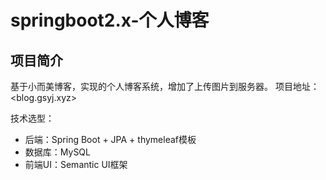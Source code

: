 # springboot2.x-个人博客

## 项目简介
基于小而美博客，实现的个人博客系统，增加了上传图片到服务器。
项目地址： <blog.gsyj.xyz>

技术选型：
  - 后端：Spring Boot + JPA + thymeleaf模板
  - 数据库：MySQL
  - 前端UI：Semantic UI框架




